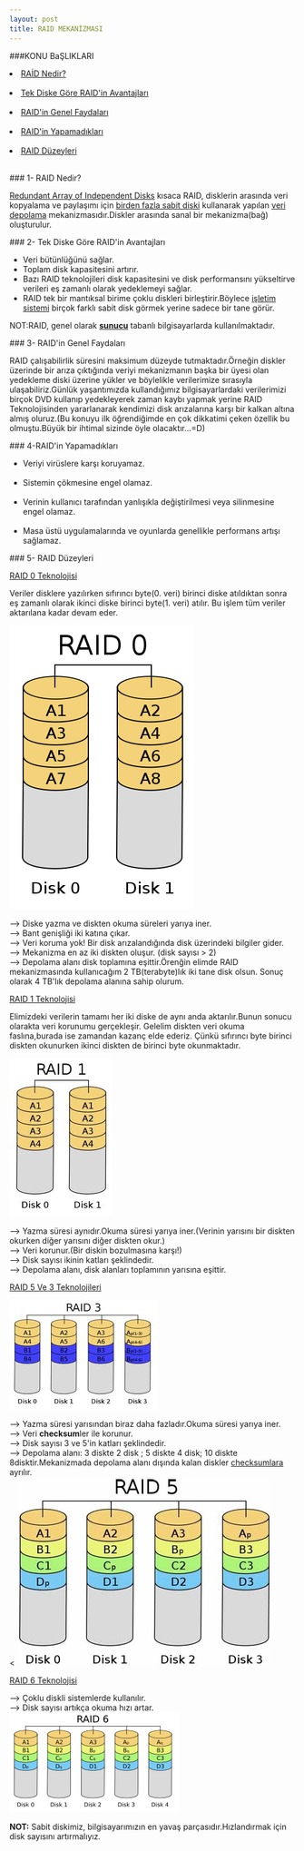```yaml
---
layout: post
title: RAID MEKANİZMASI
---
```

###KONU BaŞLIKLARI

<li><a href="#raid-tanım"> RAİD Nedir?</a></li><br>
<li><a href="#raid-tekdisk"> Tek Diske Göre RAID'in Avantajları</a></li><br>
<li><a href="#raid-avantajı"> RAID'in Genel Faydaları</a></li><br>
<li><a href="#raid-olumsuz"> RAID'in Yapamadıkları</a></li><br>
<li><a href="#raid-düzeyler"> RAID Düzeyleri</a></li><br>

###<a id="raid-tanım"> 1- RAID Nedir? </a>

  <u>Redundant Array of Independent Disks</u> kısaca RAID, disklerin arasında veri kopyalama ve paylaşımı için <u>birden fazla sabit diski</u> kullanarak yapılan <u>veri depolama</u> mekanizmasıdır.Diskler arasında sanal bir mekanizma(bağ) oluşturulur.

###<a id="raid-tekdisk"> 2- Tek Diske Göre RAID'in Avantajları</a>

<ul>
<li>Veri bütünlüğünü sağlar.</li>
<li>Toplam disk kapasitesini artırır.</li>
<li>Bazı RAID teknolojileri disk kapasitesini ve disk performansını yükseltirve verileri eş zamanlı olarak yedeklemeyi sağlar.</li>
<li>RAID tek bir mantıksal birime çoklu diskleri birleştirir.Böylece <u>işletim sistemi</u> birçok farklı sabit disk görmek yerine sadece bir tane görür.</li>
</ul>
NOT:RAID, genel olarak <u><b>sunucu</b></u> tabanlı bilgisayarlarda kullanılmaktadır.

###<a id="raid-avantajı"> 3- RAID'in Genel Faydaları</a>

   RAID çalışabilirlik süresini maksimum düzeyde tutmaktadır.Örneğin diskler üzerinde bir arıza çıktığında veriyi mekanizmanın başka bir üyesi olan yedekleme diski üzerine yükler ve böylelikle verilerimize sırasıyla ulaşabiliriz.Günlük yaşantımızda kullandığımız bilgisayarlardaki verilerimizi birçok DVD kullanıp yedekleyerek zaman kaybı yapmak yerine RAID Teknolojisinden yararlanarak kendimizi disk arızalarına karşı bir kalkan altına almış oluruz.(Bu konuyu ilk öğrendiğimde en çok dikkatimi çeken özellik bu olmuştu.Büyük bir ihtimal sizinde öyle olacaktır...=D)
   
###<a id="raid-olumsuz"> 4-RAID'in Yapamadıkları</a>
<ul>
<li>Veriyi virüslere karşı koruyamaz.</li><br>
<li>Sistemin çökmesine engel olamaz.</li><br>
<li>Verinin kullanıcı tarafından yanlışıkla değiştirilmesi veya silinmesine engel olamaz.</li><br>
<li>Masa üstü uygulamalarında ve oyunlarda genellikle performans artışı sağlamaz. </li>
</ul>

###<a id="raid-düzeyler"> 5- RAID Düzeyleri</a>

<u>RAID 0 Teknolojisi</u>

Veriler disklere yazılırken sıfırıncı byte(0. veri) birinci diske atıldıktan sonra eş zamanlı olarak ikinci diske birinci byte(1. veri) atılır. Bu işlem tüm veriler aktarılana kadar devam eder.

<img src="/images/raid/raid0.png"></a>

--> Diske yazma ve diskten okuma süreleri yarıya iner.<br>
--> Bant genişliği iki katına çıkar.<br>
--> Veri koruma yok! Bir disk arızalandığında disk üzerindeki bilgiler gider.<br>
--> Mekanizma en az iki diskten oluşur. (disk sayısı > 2)<br>
--> Depolama alanı disk toplamına eşittir.Örenğin elimde RAID mekanizmasında kullanıcağım 2 TB(terabyte)lık iki tane disk olsun. Sonuç olarak 4 TB'lık depolama alanına sahip olurum.

<u>RAID 1 Teknolojisi</u>

Elimizdeki verilerin tamamı her iki diske de aynı anda aktarılır.Bunun sonucu olarakta veri korunumu gerçekleşir. Gelelim diskten veri okuma faslına,burada ise zamandan kazanç elde ederiz. Çünkü sıfırıncı byte birinci diskten okunurken ikinci diskten de birinci byte okunmaktadır.

<img src="/images/raid/raid1.png"></a>

--> Yazma süresi aynıdır.Okuma süresi yarıya iner.(Verinin yarısını bir diskten okurken diğer yarısını diğer diskten okur.)<br>
--> Veri korunur.(Bir diskin bozulmasına karşı!)<br>
--> Disk sayısı ikinin katları şeklindedir.<br>
--> Depolama alanı, disk alanları toplamının yarısına eşittir.<br>


<u>RAID 5 Ve 3 Teknolojileri</u>

<img src="/images/raid/raid3.png"></a> 
   
--> Yazma süresi yarısından biraz daha fazladır.Okuma süresi yarıya iner.<br>
--> Veri <b>checksum</b>ler ile korunur.<br>
--> Disk sayısı 3 ve 5'in katları şeklindedir.<br>
--> Depolama alanı: 3 diskte 2 disk ; 5 diskte 4 disk; 10 diskte 8disktir.Mekanizmada depolama alanı dışında kalan diskler <u>checksumlara</u> ayrılır.<br><
<img src="/images/raid/raid5.png"></a>  


<u>RAID 6 Teknolojisi</u>

--> Çoklu diskli sistemlerde kullanılır.<br>
--> Disk sayısı artıkça okuma hızı artar.<br>
<img src="/images/raid/raid6.png"></a>

<b>NOT:</b> Sabit diskimiz, bilgisayarımızın en yavaş parçasıdır.Hızlandırmak için disk sayısını artırmalıyız.

